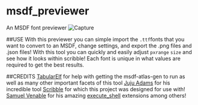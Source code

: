 # msdf_previewer
An MSDF font previewer
![Capture](https://user-images.githubusercontent.com/25496262/200073440-01fbebea-7175-4fbe-94c6-42f24ae8cd41.PNG)

##USE
With this previewer you can simple import the `.ttf`fonts that you want to convert to an MSDF, change settings, and export the .png files and .json files! 
With this tool you can quickly and easily adjust `pxrange` `size` and see how it looks within scribble! Each font is unique in what values are required to get the best results.

##CREDITS
[TabularElf](https://tabularelf.com/) for help with getting the msdf-atlas-gen to run as well as many other important facets of this tool
[Juju Adams](https://github.com/JujuAdams) for his incredible tool [Scribble](https://github.com/JujuAdams/Scribble) for which this project was designed for use with!
[Samuel Venable](https://samuel-venable.itch.io) for his amazing [execute_shell](https://samuel-venable.itch.io/gamemaker-extension-collection) extensions among others!
